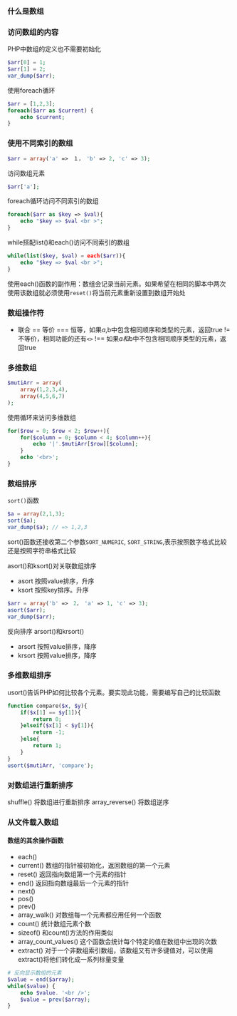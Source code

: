 ### 什么是数组

### 访问数组的内容
PHP中数组的定义也不需要初始化
```php
$arr[0] = 1;
$arr[1] = 2;
var_dump($arr);
```

使用foreach循环

```php
$arr = [1,2,3];
foreach($arr as $current) {
    echo $current;
}
```

### 使用不同索引的数组
```php
$arr = array('a' =>　１，　'b' => 2, 'c' => 3);
```

访问数组元素

```php
$arr['a'];
```
foreach循环访问不同索引的数组

```php
foreach($arr as $key => $val){
    echo "$key => $val <br >";
}
```

while搭配list()和each()访问不同索引的数组

```php
while(list($key, $val) = each($arr)){
    echo "$key => $val <br >";
}
```

使用each()函数的副作用：数组会记录当前元素。如果希望在相同的脚本中两次使用该数组就必须使用`reset()`将当前元素重新设置到数组开始处

### 数组操作符
+   联合
==  等价
=== 恒等，如果$a,$b中包含相同顺序和类型的元素，返回true
!=  不等价，相同功能的还有`<>`
!== 如果$a和$b中不包含相同顺序类型的元素，返回true

### 多维数组
```php
$mutiArr = array(
    array(1,2,3,4),
    array(4,5,6,7)
);
```

使用循环来访问多维数组

```php
for($row = 0; $row < 2; $row++){
    for($column = 0; $column < 4; $column++){
        echo '|'.$mutiArr[$row][$column];
    }
    echo '<br>';
}
```

### 数组排序
`sort()`函数
```php
$a = array(2,1,3);
sort($a);
var_dump($a); // => 1,2,3
```
sort()函数还接收第二个参数`SORT_NUMERIC`, `SORT_STRING`,表示按照数字格式比较还是按照字符串格式比较

asort()和ksort()对关联数组排序
- asort 按照value排序，升序
- ksort 按照key排序。升序

```php
$arr = array('b' =>　2，　'a' => 1, 'c' => 3);
asort($arr);
var_dump($arr);
```

反向排序
arsort()和krsort()
- arsort 按照value排序，降序
- krsort 按照value排序，降序

### 多维数组排序
usort()告诉PHP如何比较各个元素。要实现此功能，需要编写自己的比较函数
```php
function compare($x, $y){
    if($x[1] == $y[1]){
        return 0;
    }elseif($x[1] < $y[1]){
        return -1;
    }else{
        return 1;
    }
}
usort($mutiArr, 'compare');
```

### 对数组进行重新排序
shuffle() 将数组进行重新排序
array_reverse() 将数组逆序

### 从文件载入数组


#### 数组的其余操作函数
- each()
- current()     数组的指针被初始化，返回数组的第一个元素
- reset()       返回指向数组第一个元素的指针
- end()         返回指向数组最后一个元素的指针
- next() 
- pos()
- prev()
- array_walk()  对数组每一个元素都应用任何一个函数
- count()       统计数组元素个数
- sizeof()      和count()方法的作用类似
- array_count_values()  这个函数会统计每个特定的值在数组中出现的次数
- extract()     对于一个非数组索引数组，该数组又有许多键值对，可以使用extract()将他们转化成一系列标量变量

```php
# 反向显示数组的元素
$value = end($array);
while($value) {
    echo $value. '<br />';
    $value = prev($array);
}
```